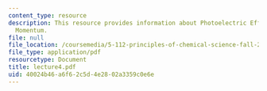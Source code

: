 ```yaml
---
content_type: resource
description: This resource provides information about Photoelectric Effect, and Photon
  Momentum.
file: null
file_location: /coursemedia/5-112-principles-of-chemical-science-fall-2005/40024b46a6f62c5d4e2802a3359c0e6e_lecture4.pdf
file_type: application/pdf
resourcetype: Document
title: lecture4.pdf
uid: 40024b46-a6f6-2c5d-4e28-02a3359c0e6e
---
```

